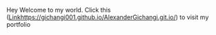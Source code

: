 Hey
Welcome to my world. Click this ([Link](https://gichangi001.github.io/AlexanderGichangi.git.io/)https://gichangi001.github.io/AlexanderGichangi.git.io/) to visit my portfolio
